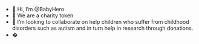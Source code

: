 - 👋 Hi, I’m @BabyHero
- 👀 We are a charity token
- 💞️ I’m looking to collaborate on help children who suffer from childhood disorders such as autism and in turn help in research through donations.
- �

<!---
BabyHero/BabyHero is a ✨ special ✨ repository because its `README.md` (this file) appears on your GitHub profile.
You can click the Preview link to take a look at your changes.
--->
